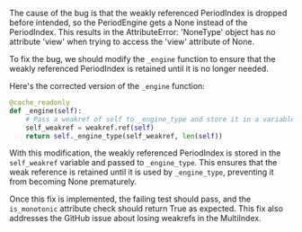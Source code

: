 The cause of the bug is that the weakly referenced PeriodIndex is dropped before intended, so the PeriodEngine gets a None instead of the PeriodIndex. This results in the AttributeError: 'NoneType' object has no attribute 'view' when trying to access the 'view' attribute of None.

To fix the bug, we should modify the `_engine` function to ensure that the weakly referenced PeriodIndex is retained until it is no longer needed.

Here's the corrected version of the `_engine` function:

```python
@cache_readonly
def _engine(self):
    # Pass a weakref of self to _engine_type and store it in a variable
    self_weakref = weakref.ref(self)
    return self._engine_type(self_weakref, len(self))
```

With this modification, the weakly referenced PeriodIndex is stored in the `self_weakref` variable and passed to `_engine_type`. This ensures that the weak reference is retained until it is used by `_engine_type`, preventing it from becoming None prematurely.

Once this fix is implemented, the failing test should pass, and the `is_monotonic` attribute check should return True as expected. This fix also addresses the GitHub issue about losing weakrefs in the MultiIndex.